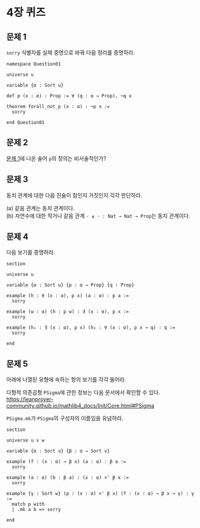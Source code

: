 # 4장 퀴즈

## 문제 1

`sorry` 식별자를 실제 증명으로 바꿔 다음 정리를 증명하라.

```lean
namespace Question01

universe u

variable {α : Sort u}

def p (x : α) : Prop := ∀ (q : α → Prop), ¬q x

theorem forall_not_p (x : α) : ¬p x :=
  sorry

end Question01
```

## 문제 2

[문제 1](#문제-1)에 나온 술어 `p`의 정의는
비서술적인가?

## 문제 3

동치 관계에 대한 다음 진술이 참인지 거짓인지 각각 판단하라.

\(a\) 같음 관계는 동치 관계이다. \
\(b\) 자연수에 대한 작거나 같음 관계 `· ≤ · : Nat → Nat → Prop`는 동치 관계이다.

## 문제 4

다음 보기를 증명하라.

```lean
section

universe u

variable {α : Sort u} {p : α → Prop} {q : Prop}

example (h : ∀ (x : α), p x) (a : α) : p a :=
  sorry

example (w : α) (h : p w) : ∃ (x : α), p x :=
  sorry

example (h₁ : ∃ (x : α), p x) (h₂ : ∀ (x : α), p x → q) : q :=
  sorry

end
```

## 문제 5

아래에 나열된 유형에 속하는 항의 보기를 각각 들어라.

다형적 의존곱형 `PSigma`에 관한 정보는 다음 문서에서 확인할 수 있다. <https://leanprover-community.github.io/mathlib4_docs/Init/Core.html#PSigma>

`PSigma.mk`가 `PSigma`의 구성자의 이름임을 유념하라.

```lean
section

universe u v w

variable {α : Sort u} {β : α → Sort v}

example (f : (x : α) → β x) (a : α) : β a :=
  sorry

example (a : α) (b : β a) : (x : α) ×' β x :=
  sorry

example {γ : Sort w} (p : (x : α) ×' β x) (f : (x : α) → β x → γ) : γ :=
  match p with
  | .mk a b => sorry

end
```
